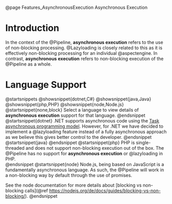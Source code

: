 @page Features_AsynchronousExecution Asynchronous Execution

# Introduction

In the context of the @Pipeline, **asynchronous execution** refers to the use of 
non-blocking processing. 
@Lazyloading is closely related to this as it is effectively non-blocking processing 
for an individual @aspectengine.
In contrast, **asynchronous execution** refers to non-blocking execution of the 
@Pipeline as a whole.

# Language Support

@startsnippets
@showsnippet{dotnet,C#}
@showsnippet{java,Java}
@showsnippet{php,PHP}
@showsnippet{node,Node.js}
@startsnippet{none,block}
Select a language to view details of **asynchronous execution** support for that language.
@endsnippet
@startsnippet{dotnet}
.NET supports asynchronous code using the [Task asynchronous programming model](https://docs.microsoft.com/en-us/dotnet/csharp/programming-guide/concepts/async/).
However, for .NET we have decided to implement a @lazyloading feature instead of a fully
asynchronous approach as we believe this gives better control to the developer.
@endsnippet
@startsnippet{java}
@endsnippet
@startsnippet{php}
PHP is single-threaded and does not support non-blocking execution out of the box.
The @Pipeline has no support for **asynchronous execution** or @lazyloading in PHP.  
@endsnippet
@startsnippet{node}
Node.js, being based on JavaScript is a fundamentally asynchronous language. As such,
the @Pipeline will work in a non-blocking way by default through the use of promises.

See the node documentation for more details about 
[blocking vs non-blocking calls](@ref https://nodejs.org/de/docs/guides/blocking-vs-non-blocking/). 
@endsnippet
